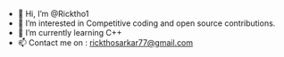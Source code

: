 - 👋 Hi, I’m @Ricktho1
- 👀 I’m interested in Competitive coding and open source contributions.
- 🌱 I’m currently learning C++
- 📫 Contact me on : rickthosarkar77@gmail.com

<!---
Ricktho1/Ricktho1 is a ✨ special ✨ repository because its `README.md` (this file) appears on your GitHub profile.
You can click the Preview link to take a look at your changes.
--->
